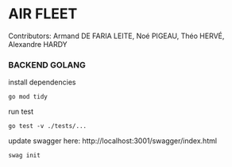 # AIR FLEET
Contributors: Armand DE FARIA LEITE, Noé PIGEAU, Théo HERVÉ, Alexandre HARDY

### BACKEND GOLANG

install dependencies
```
go mod tidy
```

run test
```
go test -v ./tests/...
```

update swagger here: http://localhost:3001/swagger/index.html
```
swag init
```